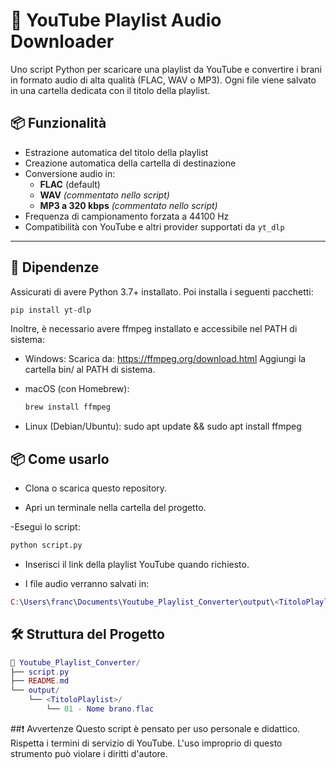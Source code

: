 # 🎵 YouTube Playlist Audio Downloader

Uno script Python per scaricare una playlist da YouTube e convertire i brani in formato audio di alta qualità (FLAC, WAV o MP3). Ogni file viene salvato in una cartella dedicata con il titolo della playlist.

## 📦 Funzionalità

- Estrazione automatica del titolo della playlist
- Creazione automatica della cartella di destinazione
- Conversione audio in:
  - **FLAC** (default)
  - **WAV** *(commentato nello script)*
  - **MP3 a 320 kbps** *(commentato nello script)*
- Frequenza di campionamento forzata a 44100 Hz
- Compatibilità con YouTube e altri provider supportati da `yt_dlp`

---

## 🧩 Dipendenze

Assicurati di avere Python 3.7+ installato. Poi installa i seguenti pacchetti:

```bash
pip install yt-dlp
```

Inoltre, è necessario avere ffmpeg installato e accessibile nel PATH di sistema:

- Windows:
  Scarica da: https://ffmpeg.org/download.html
  Aggiungi la cartella bin/ al PATH di sistema.
  
- macOS (con Homebrew):
  ```bash
  brew install ffmpeg
  ```
  
- Linux (Debian/Ubuntu):
  sudo apt update && sudo apt install ffmpeg

## 📦 Come usarlo

- Clona o scarica questo repository.

- Apri un terminale nella cartella del progetto.

-Esegui lo script:

```bash
python script.py
```

-  Inserisci il link della playlist YouTube quando richiesto.

- I file audio verranno salvati in:
 
```lua
C:\Users\franc\Documents\Youtube_Playlist_Converter\output\<TitoloPlaylist>
```

## 🛠 Struttura del Progetto

```lua
📁 Youtube_Playlist_Converter/
├── script.py
├── README.md
└── output/
    └── <TitoloPlaylist>/
        └── 01 - Nome brano.flac
```

##❗ Avvertenze
Questo script è pensato per uso personale e didattico.
Rispetta i termini di servizio di YouTube.
L'uso improprio di questo strumento può violare i diritti d'autore.
